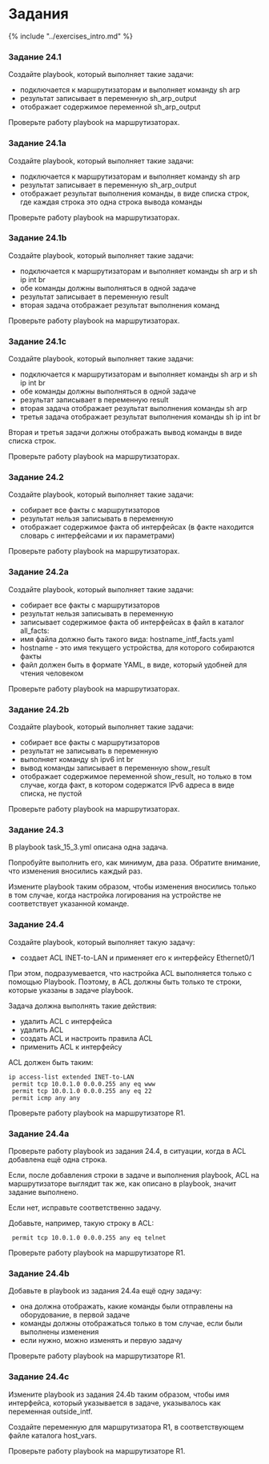 # Задания

{% include "../exercises_intro.md" %}

### Задание 24.1

Создайте playbook, который выполняет такие задачи:
* подключается к маршрутизаторам и выполняет команду sh arp
 * результат записывает в переменную sh_arp_output
* отображает содержимое переменной sh_arp_output

Проверьте работу playbook на маршрутизаторах.


### Задание 24.1a

Создайте playbook, который выполняет такие задачи:
* подключается к маршрутизаторам и выполняет команду sh arp
 * результат записывает в переменную sh_arp_output
* отображает результат выполнения команды, в виде списка строк, где каждая строка это одна строка вывода команды

Проверьте работу playbook на маршрутизаторах.



### Задание 24.1b

Создайте playbook, который выполняет такие задачи:
* подключается к маршрутизаторам и выполняет команды sh arp и sh ip int br
 * обе команды должны выполняться в одной задаче
 * результат записывает в переменную result
* вторая задача отображает результат выполнения команд

Проверьте работу playbook на маршрутизаторах.


### Задание 24.1c

Создайте playbook, который выполняет такие задачи:
* подключается к маршрутизаторам и выполняет команды sh arp и sh ip int br
 * обе команды должны выполняться в одной задаче
 * результат записывает в переменную result
* вторая задача отображает результат выполнения команды sh arp
* третья задача отображает результат выполнения команды sh ip int br

Вторая и третья задачи должны отображать вывод команды в виде списка строк.

Проверьте работу playbook на маршрутизаторах.


### Задание 24.2

Создайте playbook, который выполняет такие задачи:
* собирает все факты с маршрутизаторов
 * результат нельзя записывать в переменную
* отображает содержимое факта об интерфейсах (в факте находится словарь с интерфейсами и их параметрами)

Проверьте работу playbook на маршрутизаторах.


### Задание 24.2a

Создайте playbook, который выполняет такие задачи:
* собирает все факты с маршрутизаторов
 * результат нельзя записывать в переменную
* записывает содержимое факта об интерфейсах в файл в каталог all_facts:
 * имя файла должно быть такого вида: hostname_intf_facts.yaml
  * hostname - это имя текущего устройства, для которого собираются факты
 * файл должен быть в формате YAML, в виде, который удобней для чтения человеком


Проверьте работу playbook на маршрутизаторах.


### Задание 24.2b

Создайте playbook, который выполняет такие задачи:
* собирает все факты с маршрутизаторов
 * результат не записывать в переменную
* выполняет команду sh ipv6 int br
 * вывод команды записывает в переменную show_result
* отображает содержимое переменной show_result, но только в том случае, когда факт, в котором содержатся IPv6 адреса в виде
 списка, не пустой


Проверьте работу playbook на маршрутизаторах.


### Задание 24.3

В playbook task_15_3.yml описана одна задача.

Попробуйте выполнить его, как минимум, два раза.
Обратите внимание, что изменения вносились каждый раз.

Измените playbook таким образом, чтобы изменения вносились только в том случае,
когда настройка логирования на устройстве не соответствует указанной команде.


### Задание 24.4

Создайте playbook, который выполняет такую задачу:
* создает ACL INET-to-LAN и применяет его к интерфейсу Ethernet0/1

При этом, подразумевается, что настройка ACL выполняется только с помощью Playbook.
Поэтому, в ACL должны быть только те строки, которые указаны в задаче playbook.

Задача должна выполнять такие действия:
* удалить ACL с интерфейса
* удалить ACL
* создать ACL и настроить правила ACL
* применить ACL к интерфейсу

ACL должен быть таким:
```
ip access-list extended INET-to-LAN
 permit tcp 10.0.1.0 0.0.0.255 any eq www
 permit tcp 10.0.1.0 0.0.0.255 any eq 22
 permit icmp any any
```

Проверьте работу playbook на маршрутизаторе R1.

### Задание 24.4a

Проверьте работу playbook из задания 24.4, в ситуации,
когда в ACL добавлена ещё одна строка.

Если, после добавления строки в задаче и выполнения playbook,
ACL на маршрутизаторе выглядит так же, как описано в playbook,
значит задание выполнено.

Если нет, исправьте соответственно задачу.

Добавьте, например, такую строку в ACL:
```
 permit tcp 10.0.1.0 0.0.0.255 any eq telnet
```

Проверьте работу playbook на маршрутизаторе R1.



### Задание 24.4b

Добавьте в playbook из задания 24.4a ещё одну задачу:
* она должна отображать, какие команды были отправлены на оборудование, в первой задаче
 * команды должны отображаться только в том случае, если были выполнены изменения
* если нужно, можно изменять и первую задачу


Проверьте работу playbook на маршрутизаторе R1.



### Задание 24.4c


Измените playbook из задания 24.4b таким образом,
чтобы имя интерфейса, который указывается в задаче,
указывалось как переменная outside_intf.

Создайте переменную для маршрутизатора R1,
в соответствующем файле каталога host_vars.


Проверьте работу playbook на маршрутизаторе R1.


